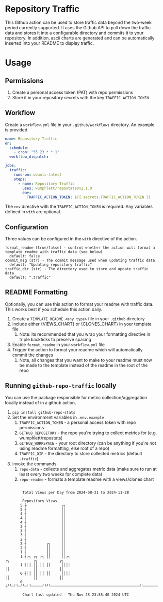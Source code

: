 # Repository Traffic

This Github action can be used to store traffic data beyond the two-week period currently supported.
It uses the Github API to pull down the traffic data and stores it into a configurable directory and commits it to your 
repository. In addition, ascii charts are generated and can be automatically inserted into your README to display traffic.

# Usage
## Permissions
1. Create a personal access token (PAT) with repo permissions
2. Store it in your repository secrets with the key `TRAFFIC_ACTION_TOKEN`

## Workflow
Create a `workflow.yml` file in your `.github/workflows` directory. An example is provided.

```yaml
name: Repository Traffic
on:
  schedule:
    - cron: "55 23 * * 1"
  workflow_dispatch:

jobs:
  traffic:
    runs-on: ubuntu-latest
    steps:
      - name: Repository Traffic
        uses: wumphlett/repostats@v2.1.0
        env:
          TRAFFIC_ACTION_TOKEN: ${{ secrets.TRAFFIC_ACTION_TOKEN }}
```
The `env` directive with the `TRAFFIC_ACTION_TOKEN` is required. Any variables defined in `with` are optional.

## Configuration
Three values can be configured in the `with` directive of the action.
```
format_readme (true/false) - control whether the action will format a template readme with traffic data (see below)
  default: false
commit_msg (str) - The commit message used when updating traffic data
  default: "Updating repository traffic"
traffic_dir (str) - The directory used to store and update traffic data
  default: ".traffic"
```

## README Formatting
Optionally, you can use this action to format your readme with traffic data. This works best if you schedule this action
daily.

1. Create a `TEMPLATE_README.<any type>` file in your `.github` directory
2. Include either {VIEWS_CHART} or {CLONES_CHART} in your template file
   1. Note: its recommended that you wrap your formatting directive in triple backticks to preserve spacing
3. Enable `format_readme` in your `workflow.yml` file
4. Trigger the action to format your readme which will automatically commit the changes
   1. Note, all changes that you want to make to your readme must now be made to the template instead of the readme in the root of the repo

## Running `github-repo-traffic` locally
You can use the package responsible for metric collection/aggregation locally instead of in a github action.

1. `pip install github-repo-stats`
2. Set the environment variables in `.env.example`
   1. `TRAFFIC_ACTION_TOKEN` - a personal access token with repo permissions
   2. `GITHUB_REPOSITORY` - the repo you're trying to collect metrics for (e.g. wumphlett/repostats)
   3. `GITHUB_WORKSPACE` - your root directory (can be anything if you're not using readme formatting, else root of a repo)
   4. `TRAFFIC_DIR` - the directory to store collected metrics (default `.traffic`)
3. Invoke the commands
   1. `repo-data` - collects and aggregates metric data (make sure to run at least every two weeks for complete data)
   2. `repo-readme` - formats a template readme with a views/clones chart

```

        Total Views per Day from 2024-08-31 to 2024-11-28

        Repository Views
       5 ┼                ╭╮
       5 ┤                ││
       4 ┤                ││
       4 ┤                ││
       4 ┤                ││
       3 ┤                ││
       3 ┤                ││
       3 ┤                ││
       2 ┤                ││
       2 ┤         ╭╮     ││
       2 ┤         ││     ││
       1 ┤         ││     ││
       1 ┤╭╮ ╭╮ ╭╮ ││     ││╭╮                                         ╭╮           ╭╮          ╭╮
       1 ┤││ ││ ││ ││     ││││                                         ││           ││          ││
       0 ┤││ ││ ││ ││     ││││                                         ││           ││          ││
       0 ┼╯╰─╯╰─╯╰─╯╰─────╯╰╯╰─────────────────────────────────────────╯╰───────────╯╰──────────╯╰─

        Chart last updated - Thu Nov 28 23:58:40 2024 UTC
        
```
